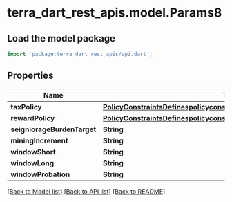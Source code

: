 # terra_dart_rest_apis.model.Params8

## Load the model package
```dart
import 'package:terra_dart_rest_apis/api.dart';
```

## Properties
Name | Type | Description | Notes
------------ | ------------- | ------------- | -------------
**taxPolicy** | [**PolicyConstraintsDefinespolicyconstraintscanbeappliedintaxrewardpolicies**](PolicyConstraintsDefinespolicyconstraintscanbeappliedintaxrewardpolicies.md) |  | [optional] 
**rewardPolicy** | [**PolicyConstraintsDefinespolicyconstraintscanbeappliedintaxrewardpolicies**](PolicyConstraintsDefinespolicyconstraintscanbeappliedintaxrewardpolicies.md) |  | [optional] 
**seigniorageBurdenTarget** | **String** |  | [optional] 
**miningIncrement** | **String** |  | [optional] 
**windowShort** | **String** |  | [optional] 
**windowLong** | **String** |  | [optional] 
**windowProbation** | **String** |  | [optional] 

[[Back to Model list]](../README.md#documentation-for-models) [[Back to API list]](../README.md#documentation-for-api-endpoints) [[Back to README]](../README.md)


